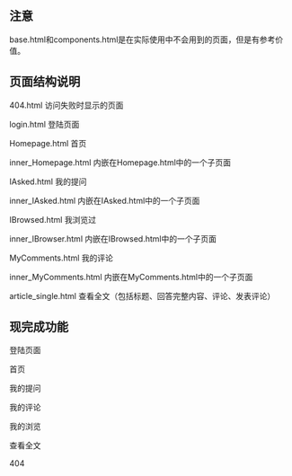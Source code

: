 ## 注意

base.html和components.html是在实际使用中不会用到的页面，但是有参考价值。



## 页面结构说明

404.html 访问失败时显示的页面

login.html 登陆页面

Homepage.html 首页

inner_Homepage.html 内嵌在Homepage.html中的一个子页面

IAsked.html 我的提问

inner_IAsked.html 内嵌在IAsked.html中的一个子页面

IBrowsed.html 我浏览过

inner_IBrowser.html 内嵌在IBrowsed.html中的一个子页面

MyComments.html 我的评论

inner_MyComments.html 内嵌在MyComments.html中的一个子页面

article_single.html 查看全文（包括标题、回答完整内容、评论、发表评论）



## 现完成功能

登陆页面

首页

我的提问

我的评论

我的浏览

查看全文

404